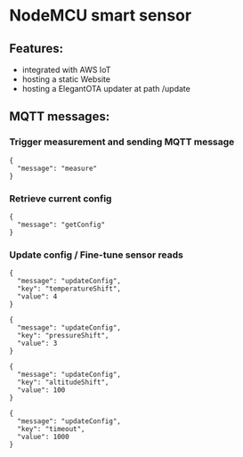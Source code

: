 # NodeMCU smart sensor

## Features:

- integrated with AWS IoT
- hosting a static Website
- hosting a ElegantOTA updater at path /update

## MQTT messages:

### Trigger measurement and sending MQTT message

```
{
  "message": "measure"
}
```

### Retrieve current config

```
{
  "message": "getConfig"
}
```

### Update config / Fine-tune sensor reads

```
{
  "message": "updateConfig",
  "key": "temperatureShift",
  "value": 4
}
```

```
{
  "message": "updateConfig",
  "key": "pressureShift",
  "value": 3
}
```

```
{
  "message": "updateConfig",
  "key": "altitudeShift",
  "value": 100
}
```

```
{
  "message": "updateConfig",
  "key": "timeout",
  "value": 1000
}
```
